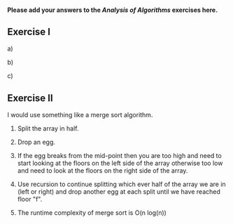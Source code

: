 #### Please add your answers to the **_Analysis of Algorithms_** exercises here.

## Exercise I

a)

b)

c)

## Exercise II

I would use something like a merge sort algorithm.

1. Split the array in half.
2. Drop an egg.
3. If the egg breaks from the mid-point then you are too high and need to start looking at the floors on the left side of the array otherwise too low and need to look at the floors on the right side of the array.
4. Use recursion to continue splitting which ever half of the array we are in (left or right) and drop another egg at each split until we have reached floor "f".

5. The runtime complexity of merge sort is O(n log(n))
